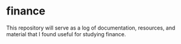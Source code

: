 # finance

This repository will serve as a log of documentation, resources, and material that I found useful for studying finance.

